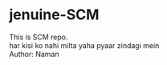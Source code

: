# jenuine-SCM
This is SCM repo.
<br>
har kisi ko nahi milta yaha pyaar zindagi mein
<br>
Author: Naman 
